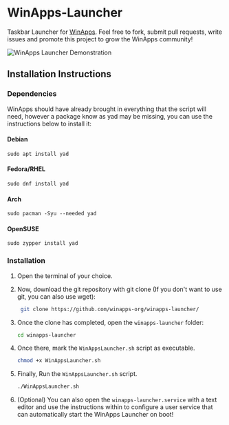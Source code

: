# WinApps-Launcher
Taskbar Launcher for [WinApps](https://github.com/winapps-org/winapps).
Feel free to fork, submit pull requests, write issues and promote this project to grow the WinApps community!

![WinApps Launcher Demonstration](demo.gif)

## Installation Instructions
### Dependencies
WinApps should have already brought in everything that the script will need, however a package know as yad may be missing, you can use the instructions below to install it:
#### Debian
    sudo apt install yad
#### Fedora/RHEL
    sudo dnf install yad
#### Arch
    sudo pacman -Syu --needed yad
#### OpenSUSE
    sudo zypper install yad
    
### Installation
1. Open the terminal of your choice.

2. Now, download the git repository with git clone (If you don't want to use git, you can also use wget):
   ```bash
    git clone https://github.com/winapps-org/winapps-launcher/
    ```

3. Once the clone has completed, open the `winapps-launcher` folder:
    ```bash
    cd winapps-launcher
    ```

3. Once there, mark the `WinAppsLauncher.sh` script as executable. 
    ```bash
    chmod +x WinAppsLauncher.sh
    ```

4. Finally, Run the `WinAppsLauncher.sh` script.
    ```bash
    ./WinAppsLauncher.sh
    ```

5. (Optional) You can also open the `winapps-launcher.service` with a text editor and use the instructions within to configure a user service that can automatically start the WinApps Launcher on boot!
